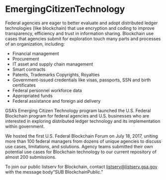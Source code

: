 # EmergingCitizenTechnology

Federal agencies are eager to better evaluate and adopt distributed ledger technologies (like blockchain) that use encryption and coding to improve transparency, efficiency and trust in information sharing. Blockchain use cases that agencies submit for exploration touch many parts and processes of an organization, including:

- Financial management
- Procurement
- IT asset and supply chain management
- Smart contracts
- Patents, Trademarks Copyrights, Royalties
- Government-issued credentials like visas, passports, SSN and birth certificates
- Federal personnel workforce data
- Appropriated funds
- Federal assistance and foreign aid delivery

GSA’s Emerging Citizen Technology program launched the U.S. Federal Blockchain program for federal agencies and U.S. businesses who are interested in exploring distributed ledger technology and its implementation within government.

We hosted the first U.S. Federal Blockchain Forum on July 18, 2017, uniting more than 100 federal managers from dozens of unique agencies to discuss use cases, limitations, and solutions. Agency teams submitted their own potential use cases for Blockchain technology to our current repository of almost 200 submissions.

To join our public listserv for Blockchain, contact listserv@listserv.gsa.gov with the message body“SUB BlockchainPublic.”
